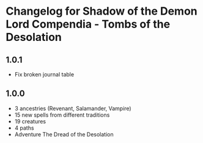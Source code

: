 # Changelog for Shadow of the Demon Lord Compendia - Tombs of the Desolation

## 1.0.1

- Fix broken journal table

## 1.0.0

- 3 ancestries (Revenant, Salamander, Vampire)
- 15 new spells from different traditions
- 19 creatures
- 4 paths
- Adventure The Dread of the Desolation
